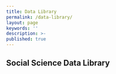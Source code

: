 ```yaml
---
title: Data Library
permalink: /data-library/
layout: page
keywords: ''
description: >-
published: true
---
```

## Social Science Data Library
